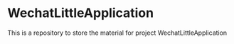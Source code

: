 # WechatLittleApplication
This is a repository to store the material for project WechatLittleApplication

